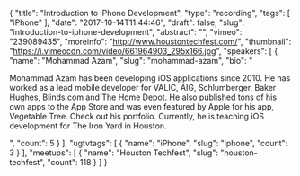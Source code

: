 {
  "title": "Introduction to iPhone Development",
  "type": "recording",
  "tags": [
    "iPhone"
  ],
  "date": "2017-10-14T11:44:46",
  "draft": false,
  "slug": "introduction-to-iphone-development",
  "abstract": "",
  "vimeo": "239089435",
  "moreinfo": "http://www.houstontechfest.com/",
  "thumbnail": "https://i.vimeocdn.com/video/661964903_295x166.jpg",
  "speakers": [
    {
      "name": "Mohammad Azam",
      "slug": "mohammad-azam",
      "bio": "<p>Mohammad Azam has been developing iOS applications since 2010. He has worked as a lead mobile developer for VALIC, AIG, Schlumberger, Baker Hughes, Blinds.com and The Home Depot. He also published tons of his own apps to the App Store and was even featured by Apple for his app, Vegetable Tree. Check out his portfolio. Currently, he is teaching iOS development for The Iron Yard in Houston.</p>",
      "count": 5
    }
  ],
  "ugtvtags": [
    {
      "name": "iPhone",
      "slug": "iphone",
      "count": 3
    }
  ],
  "meetups": [
    {
      "name": "Houston Techfest",
      "slug": "houston-techfest",
      "count": 118
    }
  ]
}